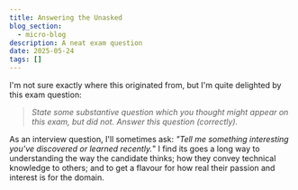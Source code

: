 ```yaml
---
title: Answering the Unasked
blog_section:
  - micro-blog
description: A neat exam question
date: 2025-05-24
tags: []
---
```


I'm not sure exactly where this originated from, but I'm quite delighted by this exam question:

> _State some substantive question which you thought might appear on this exam, but did not. Answer this question (correctly)._

As an interview question, I'll sometimes ask: _"Tell me something interesting you've discovered or learned recently._" I find its goes a long way to understanding the way the candidate thinks; how they convey technical knowledge to others; and to get a flavour for how real their passion and interest is for the domain.
